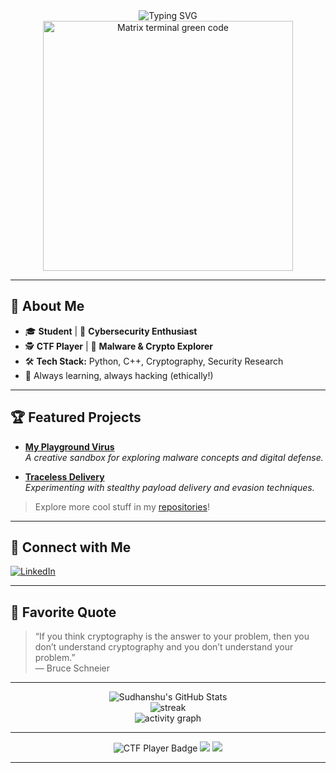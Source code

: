<!-- Profile README for SudhanshuRai356 -->

<div align="center">

<!-- Typing SVG Animation: Faster, neon green color, clean white background -->
<img src="https://readme-typing-svg.demolab.com?font=Fira+Code&weight=900&pause=700&color=39FF14&background=FFFFFF00&center=true&vCenter=true&width=435&lines=Sudhanshu+Rai;shura356;Student+%7C+Cybersecurity+Enthusiast+%7C+CTF+Player;Python+%7C+C%2B%2B+%7C+Crypto+Nerd" alt="Typing SVG" />
</div>
<div align="center">
<img src="https://media.giphy.com/media/iIqmM5tTjmpOB9mpbn/giphy.gif" width="400" alt="Matrix terminal green code" />

</div>

---

## 🦊 About Me

- 🎓 **Student** | 🔐 **Cybersecurity Enthusiast**
- 🕵️ **CTF Player** | 👾 **Malware & Crypto Explorer**
- 🛠️ **Tech Stack:** Python, C++, Cryptography, Security Research
- 🌱 Always learning, always hacking (ethically!)

---

## 🏆 Featured Projects

- [**My Playground Virus**](https://github.com/SudhanshuRai356/My-Playground-Virus)  
  _A creative sandbox for exploring malware concepts and digital defense._

- [**Traceless Delivery**](https://github.com/SudhanshuRai356/Traceless-Delivery)  
  _Experimenting with stealthy payload delivery and evasion techniques._

> Explore more cool stuff in my [repositories](https://github.com/SudhanshuRai356?tab=repositories)!

---

## 🤝 Connect with Me

[![LinkedIn](https://img.shields.io/badge/LinkedIn-blue?style=for-the-badge&logo=linkedin)](https://www.linkedin.com/in/sudhanshu-rai-5a3290335/)

---

## 💬 Favorite Quote

> “If you think cryptography is the answer to your problem, then you don’t understand cryptography and you don’t understand your problem.”  
> — Bruce Schneier

---

<div align="center">

<img src="https://github-readme-stats.vercel.app/api?username=SudhanshuRai356&show_icons=true&theme=radical" alt="Sudhanshu's GitHub Stats"/>
<br>
<img src="https://github-readme-streak-stats.herokuapp.com/?user=SudhanshuRai356&theme=tokyonight" alt="streak"/>
<br>
<img src="https://github-activity-graph.cyclic.app/graph?username=SudhanshuRai356&theme=dracula&area=true&hide_border=true" alt="activity graph"/>
</div>

---

<p align="center">
  <img src="https://img.shields.io/badge/CTF%20Player-%F0%9F%94%90%20Hacking%20the%20Planet-informational?style=for-the-badge&color=purple" alt="CTF Player Badge" />
  <img src="https://img.shields.io/badge/Malware%20Sandbox-%F0%9F%92%A5-blueviolet?style=for-the-badge" />
  <img src="https://img.shields.io/badge/Crypto%20Nerd-%F0%9F%92%AB-orange?style=for-the-badge" />
</p>

---
